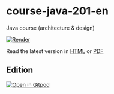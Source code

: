 # course-java-201-en
Java course (architecture & design)

[![Render](https://github.com/lernejo/course-java-201-en/actions/workflows/render.yml/badge.svg)](https://github.com/lernejo/course-java-201-en/actions/workflows/render.yml)

Read the latest version in [HTML](https://lernejo.github.io/course-java-201-en/) or [PDF](https://raw.githubusercontent.com/lernejo/course-java-201-en/rendered/main/pdf/index.pdf)

## Edition

[![Open in Gitpod](https://gitpod.io/button/open-in-gitpod.svg)](https://gitpod.io/#github.com/lernejo/course-java-201-en.git)
